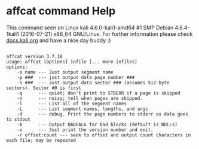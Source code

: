 # affcat command Help
 
 This command seen on Linux kali 4.6.0-kali1-amd64 #1 SMP Debian 4.6.4-1kali1 (2016-07-21) x86_64 GNU/Linux. For further information please check [docs.kali.org](docs.kali.org) and have a nice day buddy ;) 

~~~

affcat version 3.7.10
usage: affcat [options] infile [... more infiles]
options:
    -s name --- Just output segment name
    -p ###  --- just output data page number ###
    -S ###  --- Just output data sector ### (assumes 512-byte sectors). Sector #0 is first
    -q      --- quiet; don't print to STDERR if a page is skipped
    -n      --- noisy; tell when pages are skipped.
    -l      --- List all of the segment names
    -L      --- List segment names, lengths, and args
    -d      --- debug. Print the page numbers to stderr as data goes to stdout
    -b      --- Output BADFALG for bad blocks (default is NULLs)
    -v      --- Just print the version number and exit.
    -r offset:count --- seek to offset and output count characters in each file; may be repeated

~~~
